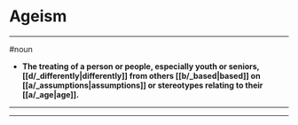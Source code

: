 # Ageism
---
#noun
- **The treating of a person or people, especially youth or seniors, [[d/_differently|differently]] from others [[b/_based|based]] on [[a/_assumptions|assumptions]] or stereotypes relating to their [[a/_age|age]].**
---
---
